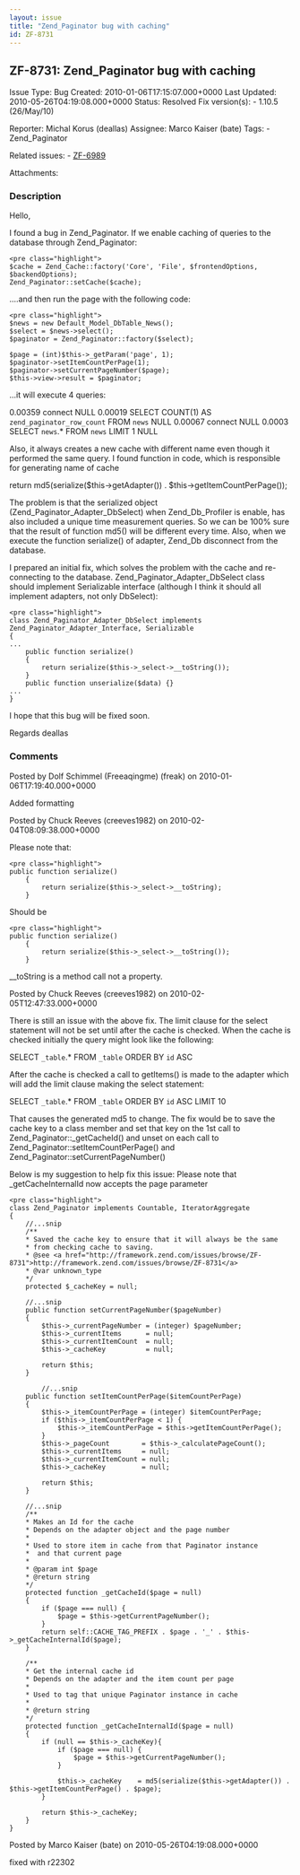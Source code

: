 ```yaml
---
layout: issue
title: "Zend_Paginator bug with caching"
id: ZF-8731
---
```


ZF-8731: Zend\_Paginator bug with caching
-----------------------------------------

 Issue Type: Bug Created: 2010-01-06T17:15:07.000+0000 Last Updated: 2010-05-26T04:19:08.000+0000 Status: Resolved Fix version(s): - 1.10.5 (26/May/10)
 
 Reporter:  Michal Korus (deallas)  Assignee:  Marco Kaiser (bate)  Tags: - Zend\_Paginator
 
 Related issues: - [ZF-6989](/issues/browse/ZF-6989)
 
 Attachments: 
### Description

Hello,

I found a bug in Zend\_Paginator. If we enable caching of queries to the database through Zend\_Paginator:

 
    <pre class="highlight">
    $cache = Zend_Cache::factory('Core', 'File', $frontendOptions, $backendOptions);
    Zend_Paginator::setCache($cache);


....and then run the page with the following code:

 
    <pre class="highlight">
    $news = new Default_Model_DbTable_News();
    $select = $news->select();
    $paginator = Zend_Paginator::factory($select);
    
    $page = (int)$this->_getParam('page', 1);
    $paginator->setItemCountPerPage(1);
    $paginator->setCurrentPageNumber($page);
    $this->view->result = $paginator;


...it will execute 4 queries:

0.00359 connect NULL 0.00019 SELECT COUNT(1) AS `zend_paginator_row_count` FROM `news` NULL 0.00067 connect NULL 0.0003 SELECT `news`.\* FROM `news` LIMIT 1 NULL

Also, it always creates a new cache with different name even though it performed the same query. I found function in code, which is responsible for generating name of cache

return md5(serialize($this->getAdapter()) . $this->getItemCountPerPage());

The problem is that the serialized object (Zend\_Paginator\_Adapter\_DbSelect) when Zend\_Db\_Profiler is enable, has also included a unique time measurement queries. So we can be 100% sure that the result of function md5() will be different every time. Also, when we execute the function serialize() of adapter, Zend\_Db disconnect from the database.

I prepared an initial fix, which solves the problem with the cache and re-connecting to the database. Zend\_Paginator\_Adapter\_DbSelect class should implement Serializable interface (although I think it should all implement adapters, not only DbSelect):

 
    <pre class="highlight">
    class Zend_Paginator_Adapter_DbSelect implements Zend_Paginator_Adapter_Interface, Serializable
    {
    ...
        public function serialize()
        {
            return serialize($this->_select->__toString());
        }
        public function unserialize($data) {}
    ...
    }

I hope that this bug will be fixed soon.

Regards deallas

 

 

### Comments

Posted by Dolf Schimmel (Freeaqingme) (freak) on 2010-01-06T17:19:40.000+0000

Added formatting

 

 

Posted by Chuck Reeves (creeves1982) on 2010-02-04T08:09:38.000+0000

Please note that:

 
    <pre class="highlight">
    public function serialize()
        {
            return serialize($this->_select->__toString);
        }


Should be

 
    <pre class="highlight">
    public function serialize()
        {
            return serialize($this->_select->__toString());
        }


\_\_toString is a method call not a property.

 

 

Posted by Chuck Reeves (creeves1982) on 2010-02-05T12:47:33.000+0000

There is still an issue with the above fix. The limit clause for the select statement will not be set until after the cache is checked. When the cache is checked initially the query might look like the following:

SELECT `_table`.\* FROM `_table` ORDER BY `id` ASC

After the cache is checked a call to getItems() is made to the adapter which will add the limit clause making the select statement:

SELECT `_table`.\* FROM `_table` ORDER BY `id` ASC LIMIT 10

That causes the generated md5 to change. The fix would be to save the cache key to a class member and set that key on the 1st call to Zend\_Paginator::\_getCacheId() and unset on each call to Zend\_Paginator::setItemCountPerPage() and Zend\_Paginator::setCurrentPageNumber()

Below is my suggestion to help fix this issue: Please note that \_getCacheInternalId now accepts the page parameter

 
    <pre class="highlight">
    class Zend_Paginator implements Countable, IteratorAggregate
    {
        //...snip
        /**
        * Saved the cache key to ensure that it will always be the same
        * from checking cache to saving.
        * @see <a href="http://framework.zend.com/issues/browse/ZF-8731">http://framework.zend.com/issues/browse/ZF-8731</a>
        * @var unknown_type
        */
        protected $_cacheKey = null;
    
        //...snip
        public function setCurrentPageNumber($pageNumber)
        {
            $this->_currentPageNumber = (integer) $pageNumber;
            $this->_currentItems      = null;
            $this->_currentItemCount  = null;
            $this->_cacheKey          = null;
    
            return $this;
        }
    
            //...snip
        public function setItemCountPerPage($itemCountPerPage)
        {
            $this->_itemCountPerPage = (integer) $itemCountPerPage;
            if ($this->_itemCountPerPage < 1) {
                $this->_itemCountPerPage = $this->getItemCountPerPage();
            }
            $this->_pageCount        = $this->_calculatePageCount();
            $this->_currentItems     = null;
            $this->_currentItemCount = null;
            $this->_cacheKey         = null;
    
            return $this;
        }
        
        //...snip
        /**
        * Makes an Id for the cache
        * Depends on the adapter object and the page number
        *
        * Used to store item in cache from that Paginator instance
        *  and that current page
        *
        * @param int $page
        * @return string
        */
        protected function _getCacheId($page = null)
        {
            if ($page === null) {
                $page = $this->getCurrentPageNumber();
            }
            return self::CACHE_TAG_PREFIX . $page . '_' . $this->_getCacheInternalId($page);
        }
    
        /**
        * Get the internal cache id
        * Depends on the adapter and the item count per page
        *
        * Used to tag that unique Paginator instance in cache
        *
        * @return string
        */
        protected function _getCacheInternalId($page = null)
        {
            if (null == $this->_cacheKey){
                if ($page === null) {
                    $page = $this->getCurrentPageNumber();
                }
    
                $this->_cacheKey    = md5(serialize($this->getAdapter()) . $this->getItemCountPerPage() . $page); 
            }
    
            return $this->_cacheKey;
        }
    }


 

 

Posted by Marco Kaiser (bate) on 2010-05-26T04:19:08.000+0000

fixed with r22302

 

 